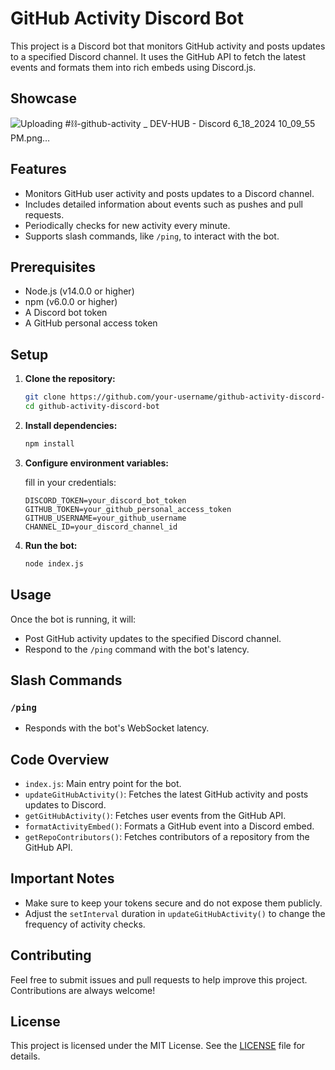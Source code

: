 # GitHub Activity Discord Bot

This project is a Discord bot that monitors GitHub activity and posts updates to a specified Discord channel. It uses the GitHub API to fetch the latest events and formats them into rich embeds using Discord.js.

## Showcase

![Uploading #⛓-github-activity _ DEV-HUB - Discord 6_18_2024 10_09_55 PM.png…]()


## Features

- Monitors GitHub user activity and posts updates to a Discord channel.
- Includes detailed information about events such as pushes and pull requests.
- Periodically checks for new activity every minute.
- Supports slash commands, like `/ping`, to interact with the bot.

## Prerequisites

- Node.js (v14.0.0 or higher)
- npm (v6.0.0 or higher)
- A Discord bot token
- A GitHub personal access token

## Setup

1. **Clone the repository:**

   ```sh
   git clone https://github.com/your-username/github-activity-discord-bot.git
   cd github-activity-discord-bot
   ```

2. **Install dependencies:**

   ```sh
   npm install
   ```

3. **Configure environment variables:**

   fill in your credentials:

   ```
   DISCORD_TOKEN=your_discord_bot_token
   GITHUB_TOKEN=your_github_personal_access_token
   GITHUB_USERNAME=your_github_username
   CHANNEL_ID=your_discord_channel_id
   ```

4. **Run the bot:**
   ```sh
   node index.js
   ```

## Usage

Once the bot is running, it will:

- Post GitHub activity updates to the specified Discord channel.
- Respond to the `/ping` command with the bot's latency.

## Slash Commands

### `/ping`

- Responds with the bot's WebSocket latency.

## Code Overview

- `index.js`: Main entry point for the bot.
- `updateGitHubActivity()`: Fetches the latest GitHub activity and posts updates to Discord.
- `getGitHubActivity()`: Fetches user events from the GitHub API.
- `formatActivityEmbed()`: Formats a GitHub event into a Discord embed.
- `getRepoContributors()`: Fetches contributors of a repository from the GitHub API.

## Important Notes

- Make sure to keep your tokens secure and do not expose them publicly.
- Adjust the `setInterval` duration in `updateGitHubActivity()` to change the frequency of activity checks.

## Contributing

Feel free to submit issues and pull requests to help improve this project. Contributions are always welcome!

## License

This project is licensed under the MIT License. See the [LICENSE](LICENSE) file for details.
